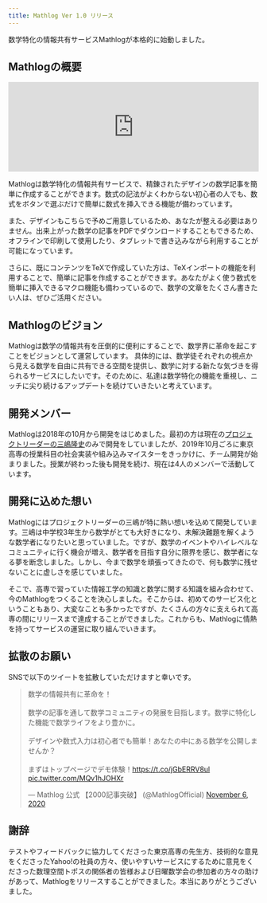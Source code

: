 ```yaml
---
title: Mathlog Ver 1.0 リリース
---
```



数学特化の情報共有サービスMathlogが本格的に始動しました。

<!--truncate-->

## Mathlogの概要

<div class="movie">
<iframe width="100%" height="180" src="https://www.youtube.com/embed/BICdMd4614A" title="YouTube video player" frameborder="0" allow="accelerometer; autoplay; clipboard-write; encrypted-media; gyroscope; picture-in-picture" allowfullscreen></iframe>
</div>

Mathlogは数学特化の情報共有サービスで、精錬されたデザインの数学記事を簡単に作成することができます。数式の記法がよくわからない初心者の人でも、数式をボタンで選ぶだけで簡単に数式を挿入できる機能が備わっています。

また、デザインもこちらで予めご用意しているため、あなたが整える必要はありません。出来上がった数学の記事をPDFでダウンロードすることもできるため、オフラインで印刷して使用したり、タブレットで書き込みながら利用することが可能になっています。

さらに、既にコンテンツをTeXで作成していた方は、TeXインポートの機能を利用することで、簡単に記事を作成することができます。あなたがよく使う数式を簡単に挿入できるマクロ機能も備わっているので、数学の文章をたくさん書きたい人は、ぜひご活用ください。

## Mathlogのビジョン
Mathlogは数学の情報共有を圧倒的に便利にすることで、数学界に革命を起こすことをビジョンとして運営しています。 具体的には、数学徒それぞれの視点から見える数学を自由に共有できる空間を提供し、数学に対する新たな気づきを得られるサービスにしたいです。そのために、私達は数学特化の機能を重視し、ニッチに尖り続けるアップデートを続けていきたいと考えています。

## 開発メンバー
Mathlogは2018年の10月から開発をはじめました。最初の方は現在の[プロジェクトリーダーの三嶋隆史](https://twitter.com/mishima_ryuji)のみで開発をしていましたが、2019年10月ごろに東京高専の授業科目の社会実装や組み込みマイスターをきっかけに、チーム開発が始まりました。授業が終わった後も開発を続け、現在は4人のメンバーで活動しています。


## 開発に込めた想い
Mathlogにはプロジェクトリーダーの三嶋が特に熱い想いを込めて開発しています。三嶋は中学校3年生から数学がとても大好きになり、未解決難題を解くような数学者になりたいと思っていました。ですが、数学のイベントやハイレベルなコミュニティに行く機会が増え、数学者を目指す自分に限界を感じ、数学者になる夢を断念しました。しかし、今まで数学を頑張ってきたので、何も数学に残せないことに虚しさを感じていました。

そこで、高専で習っていた情報工学の知識と数学に関する知識を組み合わせて、今のMathlogをつくることを決心しました。そこからは、初めてのサービス化ということもあり、大変なことも多かったですが、たくさんの方々に支えられて高専の間にリリースまで達成することができました。これからも、Mathlogに情熱を持ってサービスの運営に取り組んでいきます。

## 拡散のお願い
SNSで以下のツイートを拡散していただけますと幸いです。

<blockquote class="twitter-tweet"><p lang="ja" dir="ltr">数学の情報共有に革命を！<br><br>数学の記事を通して数学コミュニティの発展を目指します。数学に特化した機能で数学ライフをより豊かに。<br><br>デザインや数式入力は初心者でも簡単！あなたの中にある数学を公開しませんか？<br><br>まずはトップページでデモ体験！<a href="https://t.co/jGbERRV8ul">https://t.co/jGbERRV8ul</a> <a href="https://t.co/MQv1hJOHXr">pic.twitter.com/MQv1hJOHXr</a></p>&mdash; Mathlog 公式 【2000記事突破】 (@MathlogOfficial) <a href="https://twitter.com/MathlogOfficial/status/1324665744039108611?ref_src=twsrc%5Etfw">November 6, 2020</a></blockquote> <script async src="https://platform.twitter.com/widgets.js" charset="utf-8"></script>


## 謝辞
テストやフィードバックに協力してくださった東京高専の先生方、技術的な意見をくださったYahoo!の社員の方々、使いやすいサービスにするために意見をくださった数理空間トポスの関係者の皆様および日曜数学会の参加者の方々の助けがあって、Mathlogをリリースすることができました。本当にありがとうございました。